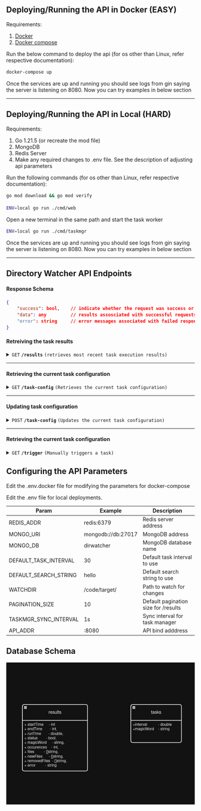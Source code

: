 
## Deploying/Running the API in Docker (EASY)

Requirements:
1. [Docker](https://docs.docker.com/get-docker/)
2. [Docker compose](https://docs.docker.com/compose/install/)

Run the below command to deploy the api (for os other than Linux, refer respective documentation):

```sh
docker-compose up
```

Once the services are up and running you should see logs from gin saying the server is listening on 8080. Now you can try examples in below section

------------------------------------------------------------------
## Deploying/Running the API in Local (HARD)

Requirements:
1. Go 1.21.5 (or recreate the mod file)
2. MongoDB
3. Redis Server
4. Make any required changes to .env file. See the description of adjusting api parameters

Run the following commands (for os other than Linux, refer respective documentation):

```sh
go mod download && go mod verify

ENV=local go run ./cmd/web
```

Open a new terminal in the same path and start the task worker
```sh
ENV=local go run ./cmd/taskmgr 
```

Once the services are up and running you should see logs from gin saying the server is listening on 8080. Now you can try examples in below section

-----------------------------------------------------------------
## Directory Watcher API Endpoints

#### Response Schema
```json
{
	"success": bool,	// indicate whether the request was success or not
	"data": any		    // results assosciated with successful requests 
	"error": string     // error messages associated with failed responses
}
```

#### Retreiving the task results

<details>
 <summary><code>GET</code> <code><b>/results</b></code> <code>(retrieves most recent task execution results) </code></summary>

##### Parameters

> | name      |  type     | data type               | description                                                           |
> |-----------|-----------|-------------------------|-----------------------------------------------------------------------|
> | page      |  option | integer >= 1  | Used to paginate the results  |


##### Responses
> | http code     | description 	                                                   					  |
> |--------------|---------------------------------------------------------------------|
> | `200`         | Successful response																  |
> | `400`         | Invalid Request. Check the error message for  details		  |
> | `500`         | Something went wrong with the server								  |

##### Example cURL

> ```js
>  curl http://127.0.0.1:8080/results
> ```

</details>

------------------------------------------------------------------------------------------
#### Retrieving the current task configuration

<details>
 <summary><code>GET</code> <code><b>/task-config</b></code> <code>(Retrieves the current task configuration)</code></summary>

##### Parameters

> None

##### Responses
> | http code     | description 	                                                   					  |
> |--------------|---------------------------------------------------------------------|
> | `200`         | Successful response																  |
> | `500`         | Something went wrong with the server								  |

##### Example cURL

> ```javascript
>  curl http://127.0.0.1:8080/task-config
> ```

</details>

-----------------------------------------------------------------------------------------------

#### Updating task configuration

<details>
 <summary><code>POST</code> <code><b>/task-config</b></code> <code>(Updates the current task configuration)</code></summary>

##### Parameters

> None

##### Body
```json
// content-type: application/json
{
	"interval":  30,
	"magicWord":  "helloworld"
}
```

##### Responses
> | http code     | description 	                                                   					  |
> |--------------|---------------------------------------------------------------------|
> | `200`         | Successful response																  |
> | `400`         | Invalid Request. Check the error message for details			  |
> | `500`         | Something went wrong with the server								  |

##### Example cURL

> ```javascript
>  curl  'http://127.0.0.1:8080/task-config' -H 'Content-Type: application/json' --data '{"interval": 30,"magicWord": "helloworld"}'
> ```

</details>

-----------------------------------------------------------------------

#### Retrieving the current task configuration

<details>
 <summary><code>GET</code> <code><b>/trigger</b></code> <code>(Manually triggers a task)</code></summary>

##### Parameters

> None

##### Responses
> | http code     | description 	                                                   					  |
> |--------------|---------------------------------------------------------------------|
> | `200`         | Successful response																  |
> | `500`         | Something went wrong with the server								  |

##### Example cURL

> ```javascript
>  curl http://127.0.0.1:8080/trigger
> ```

</details>


## Configuring the API Parameters

Edit the .env.docker file for modifying the parameters for docker-compose

Edit the .env file for local deployments.

| Param                 | Example           | Description                           |
|-----------------------|-------------------|---------------------------------------|
|REDIS_ADDR             |redis:6379         | Redis server address                  |
|MONGO_URI              |mongodb://db:27017 | MongoDB address                       |
|MONGO_DB               |dirwatcher         | MongoDB database name                 |
|DEFAULT_TASK_INTERVAL  |30                 | Default task interval to use          |
|DEFAULT_SEARCH_STRING  |hello              | Default search string to use          |
|WATCHDIR               |/code/target/      | Path to watch for changes             |
|PAGINATION_SIZE        |10                 | Default pagination size for /results  |
|TASKMGR_SYNC_INTERVAL  |1s                 | Sync interval for task manager        |
|API_ADDR               |:8080              | API bind adddress                     |

## Database Schema

![db schema](schema.jpg "Schema")